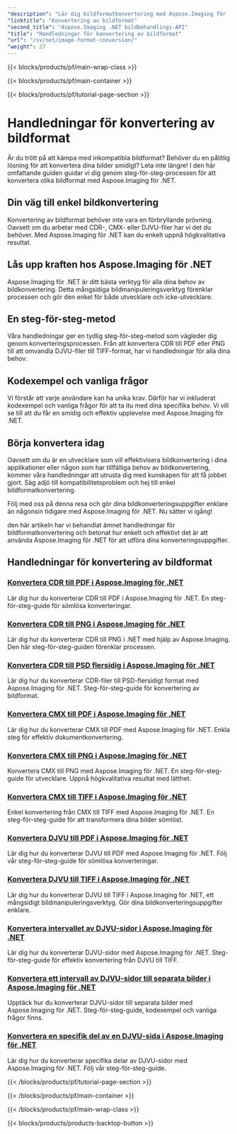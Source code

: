```yaml
---
"description": "Lär dig bildformatkonvertering med Aspose.Imaging för .NET. Konvertera CDR, CMX, DJVU och mer smidigt. Expertguider för felfria resultat."
"linktitle": "Konvertering av bildformat"
"second_title": "Aspose.Imaging .NET bildbehandlings-API"
"title": "Handledningar för konvertering av bildformat"
"url": "/sv/net/image-format-conversion/"
"weight": 27
---
```


{{< blocks/products/pf/main-wrap-class >}}

{{< blocks/products/pf/main-container >}}

{{< blocks/products/pf/tutorial-page-section >}}

# Handledningar för konvertering av bildformat


Är du trött på att kämpa med inkompatibla bildformat? Behöver du en pålitlig lösning för att konvertera dina bilder smidigt? Leta inte längre! I den här omfattande guiden guidar vi dig genom steg-för-steg-processen för att konvertera olika bildformat med Aspose.Imaging för .NET.

## Din väg till enkel bildkonvertering

Konvertering av bildformat behöver inte vara en förbryllande prövning. Oavsett om du arbetar med CDR-, CMX- eller DJVU-filer har vi det du behöver. Med Aspose.Imaging för .NET kan du enkelt uppnå högkvalitativa resultat.

## Lås upp kraften hos Aspose.Imaging för .NET

Aspose.Imaging för .NET är ditt bästa verktyg för alla dina behov av bildkonvertering. Detta mångsidiga bildmanipuleringsverktyg förenklar processen och gör den enkel för både utvecklare och icke-utvecklare.

## En steg-för-steg-metod

Våra handledningar ger en tydlig steg-för-steg-metod som vägleder dig genom konverteringsprocessen. Från att konvertera CDR till PDF eller PNG till att omvandla DJVU-filer till TIFF-format, har vi handledningar för alla dina behov.

## Kodexempel och vanliga frågor

Vi förstår att varje användare kan ha unika krav. Därför har vi inkluderat kodexempel och vanliga frågor för att ta itu med dina specifika behov. Vi vill se till att du får en smidig och effektiv upplevelse med Aspose.Imaging för .NET.

## Börja konvertera idag

Oavsett om du är en utvecklare som vill effektivisera bildkonvertering i dina applikationer eller någon som har tillfälliga behov av bildkonvertering, kommer våra handledningar att utrusta dig med kunskapen för att få jobbet gjort. Säg adjö till kompatibilitetsproblem och hej till enkel bildformatkonvertering.

Följ med oss på denna resa och gör dina bildkonverteringsuppgifter enklare än någonsin tidigare med Aspose.Imaging för .NET. Nu sätter vi igång!

den här artikeln har vi behandlat ämnet handledningar för bildformatkonvertering och betonat hur enkelt och effektivt det är att använda Aspose.Imaging för .NET för att utföra dina konverteringsuppgifter.

## Handledningar för konvertering av bildformat
### [Konvertera CDR till PDF i Aspose.Imaging för .NET](./convert-cdr-to-pdf/)
Lär dig hur du konverterar CDR till PDF i Aspose.Imaging för .NET. En steg-för-steg-guide för sömlösa konverteringar.
### [Konvertera CDR till PNG i Aspose.Imaging för .NET](./convert-cdr-to-png/)
Lär dig hur du konverterar CDR till PNG i .NET med hjälp av Aspose.Imaging. Den här steg-för-steg-guiden förenklar processen.
### [Konvertera CDR till PSD flersidig i Aspose.Imaging för .NET](./convert-cdr-to-psd-multipage/)
Lär dig hur du konverterar CDR-filer till PSD-flersidigt format med Aspose.Imaging för .NET. Steg-för-steg-guide för konvertering av bildformat.
### [Konvertera CMX till PDF i Aspose.Imaging för .NET](./convert-cmx-to-pdf/)
Lär dig hur du konverterar CMX till PDF med Aspose.Imaging för .NET. Enkla steg för effektiv dokumentkonvertering.
### [Konvertera CMX till PNG i Aspose.Imaging för .NET](./convert-cmx-to-png/)
Konvertera CMX till PNG med Aspose.Imaging för .NET. En steg-för-steg-guide för utvecklare. Uppnå högkvalitativa resultat med lätthet.
### [Konvertera CMX till TIFF i Aspose.Imaging för .NET](./convert-cmx-to-tiff/)
Enkel konvertering från CMX till TIFF med Aspose.Imaging för .NET. En steg-för-steg-guide för att transformera dina bilder sömlöst.
### [Konvertera DJVU till PDF i Aspose.Imaging för .NET](./convert-djvu-to-pdf/)
Lär dig hur du konverterar DJVU till PDF med Aspose.Imaging för .NET. Följ vår steg-för-steg-guide för sömlösa konverteringar.
### [Konvertera DJVU till TIFF i Aspose.Imaging för .NET](./convert-djvu-to-tiff/)
Lär dig hur du konverterar DJVU till TIFF i Aspose.Imaging för .NET, ett mångsidigt bildmanipuleringsverktyg. Gör dina bildkonverteringsuppgifter enklare.
### [Konvertera intervallet av DJVU-sidor i Aspose.Imaging för .NET](./convert-range-of-djvu-pages/)
Lär dig hur du konverterar DJVU-sidor med Aspose.Imaging för .NET. Steg-för-steg-guide för effektiv konvertering från DJVU till TIFF.
### [Konvertera ett intervall av DJVU-sidor till separata bilder i Aspose.Imaging för .NET](./convert-range-of-djvu-pages-to-separate-images/)
Upptäck hur du konverterar DJVU-sidor till separata bilder med Aspose.Imaging för .NET. Steg-för-steg-guide, kodexempel och vanliga frågor finns.
### [Konvertera en specifik del av en DJVU-sida i Aspose.Imaging för .NET](./convert-specific-portion-of-djvu-page/)
Lär dig hur du konverterar specifika delar av DJVU-sidor med Aspose.Imaging för .NET. Följ vår steg-för-steg-guide.

{{< /blocks/products/pf/tutorial-page-section >}}

{{< /blocks/products/pf/main-container >}}

{{< /blocks/products/pf/main-wrap-class >}}

{{< blocks/products/products-backtop-button >}}